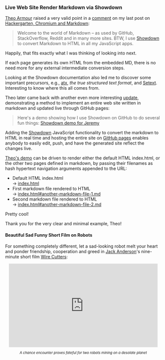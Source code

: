 <head>
<title>The 3D Web Coder</title>
<meta http-equiv="Content-Type" content="text/html; charset=utf-8"/>
<link rel="stylesheet" type="text/css" href="3dwc.css"/>
<script src="run_prettify.js" type="text/javascript"></script>
<!--
<script src="https://google-code-prettify.googlecode.com/svn/loader/run_prettify.js" type="text/javascript"></script>
-->
</head>

<!---

Live Web Site Editing Rendering #Markdown via #Showdown #atx #setext #3dwebcoder #python #adskdevnetwrk #adsk #jacascript #html #github
#asciidoc
#gcal #caldav #cloud #googleapi #restapi
#nodejs #revitapi #mongodb #mongolab #heroku
#mongoosejs #expressjs
#milanojs
#3dwebaccel #prague #webgl #3dweb #a360
#au2015 #autocad #inventor #ah8 #cubeathens #developers
#aws #revitapi #jquery #handlebars #heroku
akn_include

Theo Armour uses Showdown to convert Markdown to HTML in all his JavaScript apps.
Each page generates its own HTML from the embedded MD and there is no need more for any external intermediate conversion steps.
Theo later demonstrated a method to implement an entire web site written in markdown and updated live through GitHub pages.

-->


### Live Web Site Render Markdown via Showdown

[Theo Armour](https://github.com/theo-armour) raised a very valid point in a
[comment](http://the3dwebcoder.typepad.com/blog/2015/08/hackergarten-chromium-and-markdown.html#comment-2221472800) on my last post on
[Hackergarten, Chromium and Markdown](http://the3dwebcoder.typepad.com/blog/2015/08/hackergarten-chromium-and-markdown.html):

> Welcome to the world of Markdown &ndash; as used by GitHub, StackOverflow, Reddit and in many more sites.
> BTW, I use [Showdown](https://github.com/showdownjs/showdown) to convert Markdown to HTML in all my JavaScript apps.


Happily, that fits exactly what I was thinking of looking into next.

If each page generates its own HTML from the embedded MD, there is no need more for any external intermediate conversion steps.

Looking at the Showdown documentation also led me to discover some important precursors, e.g.,
[atx](http://www.aaronsw.com/2002/atx/intro), *the true structured text format*, and
[Setext](https://en.wikipedia.org/wiki/Setext).
Interesting to know where this all comes from.

Theo later came back with another even more interesting
[update](http://the3dwebcoder.typepad.com/blog/2015/08/hackergarten-chromium-and-markdown.html#comment-2226802960),
demonstrating a method to implement an entire web site written in markdown and updated live through GitHub pages:

> Here's a demo showing how I use Showdown on GitHub to do several fun things:
> [Showdown demo for Jeremy](https://github.com/theo-armour/explayrimental/tree/gh-pages/tammik/showdown)

Adding the
[Showdown](https://github.com/showdownjs/showdown) JavaScript functionality to convert the markdown to HTML in real time and hosting the entire site on
[GitHub pages](https://pages.github.com) enables anybody to easily edit, push, and have the generated site reflect the changes live.

[Theo's demo](https://github.com/theo-armour/explayrimental/tree/gh-pages/tammik/showdown) can be driven to render either the default HTML index.html, or the other two pages defined in markdown, by passing their filenames as hash hypertext navigation arguments appended to the URL:

- Default HTML index.html <br/>&rarr; [index.html](http://theo-armour.github.io/explayrimental/tammik/showdown)
- First markdown file rendered to HTML <br/>&rarr; [index.html#another-markdown-file-1.md](http://theo-armour.github.io/explayrimental/tammik/showdown/index.html#another-markdown-file-1.md)
- Second markdown file rendered to HTML <br/>&rarr; [index.html#another-markdown-file-2.md](http://theo-armour.github.io/explayrimental/tammik/showdown/index.html#another-markdown-file-2.md)

Pretty cool!

Thank you for the very clear and minimal example, Theo!


#### <a name="2"></a>Beautiful Sad Funny Short Film on Robots

For something completely different, let a sad-looking robot melt your heart and ponder friendship, cooperation and greed in
[Jack Anderson](https://vimeo.com/jackanders)'s
nine-minute short film
[Wire Cutters](https://vimeo.com/137531269):

<center>
<iframe src="https://player.vimeo.com/video/137531269?title=0&byline=0&portrait=0" width="480" height="270" frameborder="0" webkitallowfullscreen mozallowfullscreen allowfullscreen></iframe>
<br/>
<p style="font-style:italic;font-size:80%">A chance encounter proves fateful for two robots mining on a desolate planet</p>
</center>
